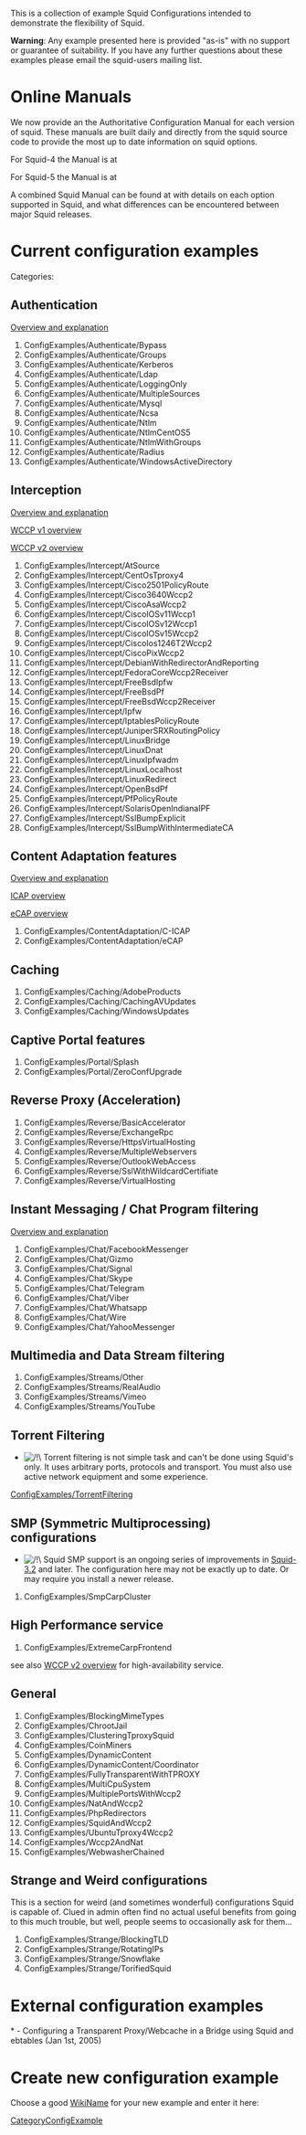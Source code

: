 This is a collection of example Squid Configurations intended to
demonstrate the flexibility of Squid.

**Warning**: Any example presented here is provided "as-is" with no
support or guarantee of suitability. If you have any further questions
about these examples please email the squid-users mailing list.

# Online Manuals

We now provide an the Authoritative Configuration Manual for each
version of squid. These manuals are built daily and directly from the
squid source code to provide the most up to date information on squid
options.

For Squid-4 the Manual is at
[](http://www.squid-cache.org/Versions/v4/cfgman/)

For Squid-5 the Manual is at
[](http://www.squid-cache.org/Versions/v5/cfgman/)

A combined Squid Manual can be found at
[](http://www.squid-cache.org/Doc/config/) with details on each option
supported in Squid, and what differences can be encountered between
major Squid releases.

# Current configuration examples

Categories:

## Authentication

[Overview and
explanation](/Features/Authentication#)

1.  ConfigExamples/Authenticate/Bypass
2.  ConfigExamples/Authenticate/Groups
3.  ConfigExamples/Authenticate/Kerberos
4.  ConfigExamples/Authenticate/Ldap
5.  ConfigExamples/Authenticate/LoggingOnly
6.  ConfigExamples/Authenticate/MultipleSources
7.  ConfigExamples/Authenticate/Mysql
8.  ConfigExamples/Authenticate/Ncsa
9.  ConfigExamples/Authenticate/Ntlm
10. ConfigExamples/Authenticate/NtlmCentOS5
11. ConfigExamples/Authenticate/NtlmWithGroups
12. ConfigExamples/Authenticate/Radius
13. ConfigExamples/Authenticate/WindowsActiveDirectory

## Interception

[Overview and
explanation](/ConfigExamples/Intercept#)

[WCCP v1
overview](/Features/Wccp#)

[WCCP v2
overview](/Features/Wccp2#)

1.  ConfigExamples/Intercept/AtSource
2.  ConfigExamples/Intercept/CentOsTproxy4
3.  ConfigExamples/Intercept/Cisco2501PolicyRoute
4.  ConfigExamples/Intercept/Cisco3640Wccp2
5.  ConfigExamples/Intercept/CiscoAsaWccp2
6.  ConfigExamples/Intercept/CiscoIOSv11Wccp1
7.  ConfigExamples/Intercept/CiscoIOSv12Wccp1
8.  ConfigExamples/Intercept/CiscoIOSv15Wccp2
9.  ConfigExamples/Intercept/CiscoIos1246T2Wccp2
10. ConfigExamples/Intercept/CiscoPixWccp2
11. ConfigExamples/Intercept/DebianWithRedirectorAndReporting
12. ConfigExamples/Intercept/FedoraCoreWccp2Receiver
13. ConfigExamples/Intercept/FreeBsdIpfw
14. ConfigExamples/Intercept/FreeBsdPf
15. ConfigExamples/Intercept/FreeBsdWccp2Receiver
16. ConfigExamples/Intercept/Ipfw
17. ConfigExamples/Intercept/IptablesPolicyRoute
18. ConfigExamples/Intercept/JuniperSRXRoutingPolicy
19. ConfigExamples/Intercept/LinuxBridge
20. ConfigExamples/Intercept/LinuxDnat
21. ConfigExamples/Intercept/LinuxIpfwadm
22. ConfigExamples/Intercept/LinuxLocalhost
23. ConfigExamples/Intercept/LinuxRedirect
24. ConfigExamples/Intercept/OpenBsdPf
25. ConfigExamples/Intercept/PfPolicyRoute
26. ConfigExamples/Intercept/SolarisOpenIndianaIPF
27. ConfigExamples/Intercept/SslBumpExplicit
28. ConfigExamples/Intercept/SslBumpWithIntermediateCA

## Content Adaptation features

[Overview and
explanation](/SquidFaq/ContentAdaptation#)

[ICAP
overview](/Features/ICAP#)

[eCAP
overview](/Features/eCAP#)

1.  ConfigExamples/ContentAdaptation/C-ICAP
2.  ConfigExamples/ContentAdaptation/eCAP

## Caching

1.  ConfigExamples/Caching/AdobeProducts
2.  ConfigExamples/Caching/CachingAVUpdates
3.  ConfigExamples/Caching/WindowsUpdates

## Captive Portal features

1.  ConfigExamples/Portal/Splash
2.  ConfigExamples/Portal/ZeroConfUpgrade

## Reverse Proxy (Acceleration)

1.  ConfigExamples/Reverse/BasicAccelerator
2.  ConfigExamples/Reverse/ExchangeRpc
3.  ConfigExamples/Reverse/HttpsVirtualHosting
4.  ConfigExamples/Reverse/MultipleWebservers
5.  ConfigExamples/Reverse/OutlookWebAccess
6.  ConfigExamples/Reverse/SslWithWildcardCertifiate
7.  ConfigExamples/Reverse/VirtualHosting

## Instant Messaging / Chat Program filtering

[Overview and
explanation](/ConfigExamples/Chat#)

1.  ConfigExamples/Chat/FacebookMessenger
2.  ConfigExamples/Chat/Gizmo
3.  ConfigExamples/Chat/Signal
4.  ConfigExamples/Chat/Skype
5.  ConfigExamples/Chat/Telegram
6.  ConfigExamples/Chat/Viber
7.  ConfigExamples/Chat/Whatsapp
8.  ConfigExamples/Chat/Wire
9.  ConfigExamples/Chat/YahooMessenger

## Multimedia and Data Stream filtering

1.  ConfigExamples/Streams/Other
2.  ConfigExamples/Streams/RealAudio
3.  ConfigExamples/Streams/Vimeo
4.  ConfigExamples/Streams/YouTube

## Torrent Filtering

  - ![/\!\\](https://wiki.squid-cache.org/wiki/squidtheme/img/alert.png)
    Torrent filtering is not simple task and can't be done using Squid's
    only. It uses arbitrary ports, protocols and transport. You must
    also use active network equipment and some experience.

[ConfigExamples/TorrentFiltering](/ConfigExamples/TorrentFiltering#)

## SMP (Symmetric Multiprocessing) configurations

  - ![/\!\\](https://wiki.squid-cache.org/wiki/squidtheme/img/alert.png)
    Squid SMP support is an ongoing series of improvements in
    [Squid-3.2](/Releases/Squid-3.2#)
    and later. The configuration here may not be exactly up to date. Or
    may require you install a newer release.

<!-- end list -->

1.  ConfigExamples/SmpCarpCluster

## High Performance service

1.  ConfigExamples/ExtremeCarpFrontend

see also [WCCP v2
overview](/Features/Wccp2#)
for high-availability service.

## General

1.  ConfigExamples/BlockingMimeTypes
2.  ConfigExamples/ChrootJail
3.  ConfigExamples/ClusteringTproxySquid
4.  ConfigExamples/CoinMiners
5.  ConfigExamples/DynamicContent
6.  ConfigExamples/DynamicContent/Coordinator
7.  ConfigExamples/FullyTransparentWithTPROXY
8.  ConfigExamples/MultiCpuSystem
9.  ConfigExamples/MultiplePortsWithWccp2
10. ConfigExamples/NatAndWccp2
11. ConfigExamples/PhpRedirectors
12. ConfigExamples/SquidAndWccp2
13. ConfigExamples/UbuntuTproxy4Wccp2
14. ConfigExamples/Wccp2AndNat
15. ConfigExamples/WebwasherChained

## Strange and Weird configurations

This is a section for weird (and sometimes wonderful) configurations
Squid is capable of. Clued in admin often find no actual useful benefits
from going to this much trouble, but well, people seems to occasionally
ask for them...

1.  ConfigExamples/Strange/BlockingTLD
2.  ConfigExamples/Strange/RotatingIPs
3.  ConfigExamples/Strange/Snowflake
4.  ConfigExamples/Strange/TorifiedSquid

# External configuration examples

\* [](http://freshmeat.net/articles/view/1433/) - Configuring a
Transparent Proxy/Webcache in a Bridge using Squid and ebtables (Jan
1st, 2005)

# Create new configuration example

Choose a good
[WikiName](/WikiName#)
for your new example and enter it here:

[CategoryConfigExample](/CategoryConfigExample#)
